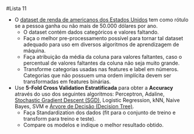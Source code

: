 #Lista 11
-  O [dataset de renda de americanos dos Estados Unidos](https://www.google.com/url?q=https%3A%2F%2Farchive.ics.uci.edu%2Fml%2Fdatasets%2FAdult&sa=D&sntz=1&usg=AFQjCNFwLJllpmdZIOWlRLLkk_9ZSNZKqQ) tem como rótulo se a pessoa ganha ou não mais de 50.000 dólares por ano.
    -   O dataset contém dados categóricos e valores faltando.
    -   Faça o melhor pre-processamento possível para tornar tal dataset adequado para uso em diversos algoritmos de aprendizagem de máquina.
    -   Faça atribuição da média da coluna para valores faltantes, caso o percentual de valores faltantes da coluna não seja muito grande.
    -   Transforme categorias usadas nas features e label em números. Categorias que não possuem uma ordem implícita devem ser transformadas em features binárias.
-   Use **5-Fold Cross Validation Estratificada** para obter a **Accuracy** através do uso dos seguintes algoritmos: Perceptron, Adaline, [Stochastic Gradient Descent (SGD)](https://www.google.com/url?q=https%3A%2F%2Fscikit-learn.org%2Fstable%2Fmodules%2Fgenerated%2Fsklearn.linear_model.SGDClassifier.html&sa=D&sntz=1&usg=AFQjCNHNizufqsePtlkU73O8H1xFJ8YPvw), Logistic Regression, kNN, Naive Bayes, SVM e [Árvore de Decisão (Decision Tree)](https://www.google.com/url?q=https%3A%2F%2Fscikit-learn.org%2Fstable%2Fmodules%2Fgenerated%2Fsklearn.tree.DecisionTreeClassifier.html&sa=D&sntz=1&usg=AFQjCNEUbQwnKReDZGb8C8jKYm7m2RxfZw).
    -   Faça Standardization dos dados (fit para o conjunto de treino e transform para treino e teste).
    -   Compare os modelos e indique o melhor resultado obtido.

